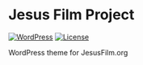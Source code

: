 # Jesus Film Project

[![WordPress](https://img.shields.io/badge/wordpress-4.9.8%20tested-brightgreen.svg)]() [![License](https://img.shields.io/badge/license-GPL--3.0--or--later-blue.svg)](https://github.com/dkjensen/jesus-film-project/blob/master/LICENSE.md)

WordPress theme for JesusFilm.org
